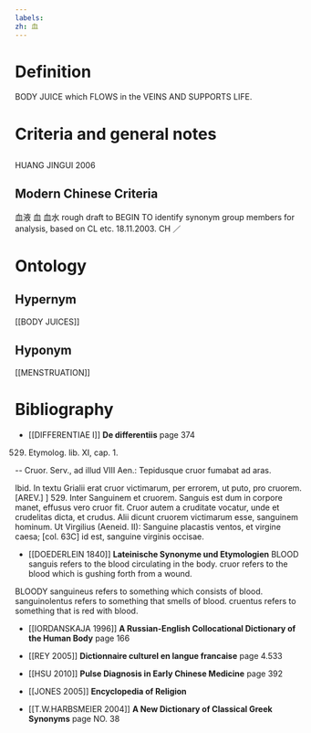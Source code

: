 ```yaml
---
labels: 
zh: 血
---
```


# Definition
BODY JUICE which FLOWS in the VEINS AND SUPPORTS LIFE.
# Criteria and general notes
## 
HUANG JINGUI 2006
## Modern Chinese Criteria
血液
血
血水
rough draft to BEGIN TO identify synonym group members for analysis, based on CL etc. 18.11.2003. CH ／
# Ontology

## Hypernym
[[BODY JUICES]]
## Hyponym
[[MENSTRUATION]]
# Bibliography
- [[DIFFERENTIAE I]]
**De differentiis** page 374
529. Etymolog. lib. XI, cap. 1.

-- Cruor. Serv., ad illud VIII Aen.: Tepidusque cruor fumabat ad aras.

Ibid. In textu Grialii erat cruor victimarum, per errorem, ut puto, pro cruorem. [AREV.]
]
529. Inter Sanguinem et cruorem. Sanguis est dum in corpore manet, effusus vero cruor fit. Cruor autem a cruditate vocatur, unde et crudelitas dicta, et crudus. Alii dicunt cruorem victimarum esse, sanguinem hominum. Ut Virgilius (Aeneid. II): Sanguine placastis ventos, et virgine caesa;
[col. 63C] id est, sanguine virginis occisae.
- [[DOEDERLEIN 1840]]
**Lateinische Synonyme und Etymologien** 
BLOOD
sanguis refers to the blood circulating in the body.
cruor refers to the blood which is gushing forth from a wound.

BLOODY
sanguineus refers to something which consists of blood.
sanguinolentus refers to something that smells of blood.
cruentus refers to something that is red with blood.
- [[IORDANSKAJA 1996]]
**A Russian-English Collocational Dictionary of the Human Body** page 166

- [[REY 2005]]
**Dictionnaire culturel en langue francaise** page 4.533

- [[HSU 2010]]
**Pulse Diagnosis in Early Chinese Medicine** page 392

- [[JONES 2005]]
**Encyclopedia of Religion** 

- [[T.W.HARBSMEIER 2004]]
**A New Dictionary of Classical Greek Synonyms** page NO. 38

